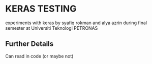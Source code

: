 # KERAS TESTING
experiments with keras by syafiq rokman and alya azrin
during final semester at Universiti Teknologi PETRONAS

## Further Details
Can read in code (or maybe not)
